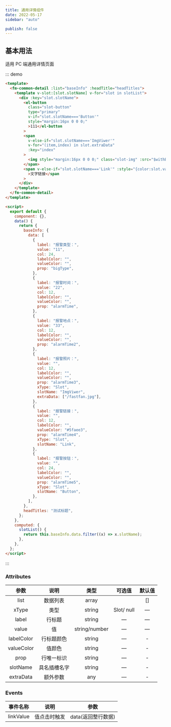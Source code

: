 ```yaml
---
title: 通用详情组件
date: 2022-05-17
sidebar: "auto"

publish: false
---
```


## 基本用法

适用 PC 端通用详情页面

::: demo

```html
<template>
  <fm-common-detail :list="baseInfo" :headTitle="headTitles">
    <template v-slot:[slot.slotName] v-for="slot in slotList">
      <div :key="slot.slotName">
        <el-button
          class="slot-button"
          type="primary"
          v-if="slot.slotName==='Button'"
          style="margin:16px 0 0 0;"
          >111</el-button
        >
        <span
          v-else-if="slot.slotName==='ImgViwer'"
          v-for="(item,index) in slot.extraData"
          :key="index"
        >
          <img style="margin:16px 0 0 0;" class="slot-img" :src="$withBase(item)" />
        </span>
        <span v-else-if="slot.slotName==='Link'" :style="{color:slot.valueColor}"
          >文字链接</span
        >
      </div>
    </template>
  </fm-common-detail>
</template>

<script>
  export default {
    component: {},
    data() {
      return {
        baseInfo: {
          data: [
            {
              label: "报警类型：",
              value: "11",
              col: 24,
              labelColor: "",
              valueColor: "",
              prop: "bigType",
            },
            {
              label: "报警时间：",
              value: "22",
              col: 12,
              labelColor: "",
              valueColor: "",
              prop: "alarmTime",
            },
            {
              label: "报警地点：",
              value: "33",
              col: 12,
              labelColor: "",
              valueColor: "",
              prop: "alarmTime2",
            },
            {
              label: "报警照片：",
              value: "",
              col: 12,
              labelColor: "",
              valueColor: "",
              prop: "alarmTime3",
              xType: "Slot",
              slotName: "ImgViwer",
              extraData: ["/fastfan.jpg"],
            },
            {
              label: "报警链接：",
              value: "",
              col: 12,
              labelColor: "",
              valueColor: "#5faee3",
              prop: "alarmTime4",
              xType: "Slot",
              slotName: "Link",
            },
            {
              label: "报警按钮：",
              value: "",
              col: 24,
              labelColor: "",
              valueColor: "",
              prop: "alarmTime5",
              xType: "Slot",
              slotName: "Button",
            },
          ],
        },
        headTitles: "测试标题",
      };
    },
    computed: {
      slotList() {
        return this.baseInfo.data.filter((x) => x.slotName);
      },
    },
  };
</script>
```

:::

### Attributes

|    参数    |     说明     |     类型      |   可选值   | 默认值 |
| :--------: | :----------: | :-----------: | :--------: | :----: |
|    list    |   数据列表   |     array     |            |   []   |
|   xType    |     类型     |    string     | Slot/ null |   —    |
|   label    |    行标题    |    string     |     —      |   —    |
|   value    |      值      | string/number |     —      |   —    |
| labelColor |  行标题颜色  |    string     |     —      |   -    |
| valueColor |    值颜色    |    string     |     —      |   -    |
|    prop    |  行唯一标识  |    string     |     —      |   -    |
|  slotName  | 具名插槽名字 |    string     |     —      |   -    |
| extraData  |   额外参数   |      any      |     —      |   -    |

### Events

| 事件名称  | 说明         | 参数               |
| --------- | ------------ | ------------------ |
| linkValue | 值点击时触发 | data(返回整行数据) |
